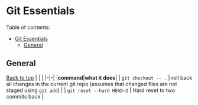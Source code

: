 # Git Essentials

Table of contents:<br>
- [Git Essentials](#git-essentials)
  - [General](#general)
## General
[Back to top](#)
| | |
|-|-|
|__command__|__what it does__|
| `git checkout -- .` | roll back all changes in the current git repo (assumes that changed files are not staged using `git add`) | 
| `git reset --hard HEAD~2` | Hard reset to two commits back |



